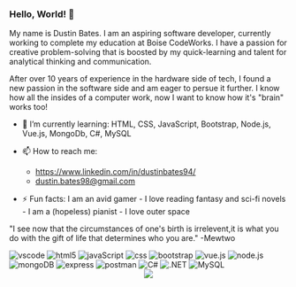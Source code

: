 ### Hello, World! 👋

<!--
**dustinbates/dustinbates** is a ✨ _special_ ✨ repository because its `README.md` (this file) appears on your GitHub profile.

Here are some ideas to get you started:

- 🔭 I’m currently working on ...
- 🌱 I’m currently learning ...
- 👯 I’m looking to collaborate on ...
- 🤔 I’m looking for help with ...
- 💬 Ask me about ...
- 📫 How to reach me: ...
- 😄 Pronouns: ...
- ⚡ Fun fact: ...
-->

My name is Dustin Bates. I am an aspiring software developer, currently working to complete my education at Boise CodeWorks. I have a passion for creative problem-solving that is boosted by my quick-learning and talent for analytical thinking and communication. 

After over 10 years of experience in the hardware side of tech, I found a new passion in the software side and am eager to persue it further. I know how all the insides of a computer work, now I want to know how it's "brain" works too! 

- 🌱 I’m currently learning: HTML, CSS, JavaScript, Bootstrap, Node.js, Vue.js, MongoDb, C#, MySQL

- 📫 How to reach me: 
    - https://www.linkedin.com/in/dustinbates94/
    - dustin.bates98@gmail.com
    
- ⚡ Fun facts: I am an avid gamer - I love reading fantasy and sci-fi novels - I am a (hopeless) pianist - I love outer space 


"I see now that the circumstances of one's birth is irrelevent,it is what you do with the gift of life that determines who you are." 
    -Mewtwo
    
<img src="https://img.shields.io/badge/Visual%20Studio%20Code-007ACC.svg?style=for-the-badge&logo=Visual-Studio-Code&logoColor=white" title="vscode"/>     
<img src="https://img.shields.io/badge/HTML5-E34F26.svg?style=for-the-badge&logo=HTML5&logoColor=white" title="html5"/> 
<img src="https://img.shields.io/badge/JavaScript-F7DF1E.svg?style=for-the-badge&logo=JavaScript&logoColor=black" title="javaScript"/> 
<img src="https://img.shields.io/badge/CSS3-1572B6.svg?style=for-the-badge&logo=CSS3&logoColor=white" title="css"/> 
<img src="https://img.shields.io/badge/Bootstrap-7952B3.svg?style=for-the-badge&logo=Bootstrap&logoColor=white" title="bootstrap"/> 
<img src="https://img.shields.io/badge/Vue.js-4FC08D.svg?style=for-the-badge&logo=vuedotjs&logoColor=white" title="vue.js"/> 
<img src="https://img.shields.io/badge/Node.js-339933.svg?style=for-the-badge&logo=nodedotjs&logoColor=white" title="node.js"/> 
<img src="https://img.shields.io/badge/MongoDB-47A248.svg?style=for-the-badge&logo=MongoDB&logoColor=white" title="mongoDB"/> 
<img src="https://img.shields.io/badge/Express-000000.svg?style=for-the-badge&logo=Express&logoColor=white" title="express"/> 
<img src="https://img.shields.io/badge/Postman-FF6C37.svg?style=for-the-badge&logo=Postman&logoColor=white" title="postman"/> 
<img src="https://img.shields.io/badge/C%20Sharp-239120.svg?style=for-the-badge&logo=C-Sharp&logoColor=white" title="C#"/> 
<img src="https://img.shields.io/badge/.NET-512BD4.svg?style=for-the-badge&logo=dotnet&logoColor=white" title=".NET"/> 
<img src="https://img.shields.io/badge/MySQL-4479A1.svg?style=for-the-badge&logo=MySQL&logoColor=white" title="MySQL"/>
 
 

 
<div align="center">
  <div style="text-align: center;">
    <a href="https://github.com/anuraghazra/github-readme-stats">
      <img align="center" src="https://github-readme-stats.vercel.app/api?username=dustinbates&count_private=true&show_icons=true&theme=aura" />
    </a>
  </div>
</div>
